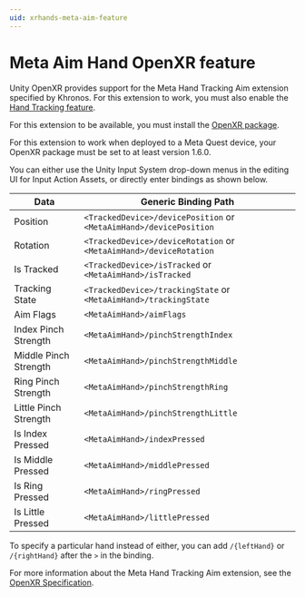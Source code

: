 ```yaml
---
uid: xrhands-meta-aim-feature
---
```

# Meta Aim Hand OpenXR feature

Unity OpenXR provides support for the Meta Hand Tracking Aim extension specified by Khronos. For this extension to work, you must also enable the [Hand Tracking feature](handtracking.md).

For this extension to be available, you must install the [OpenXR package](https://docs.unity3d.com/Packages/com.unity.xr.openxr@latest).

For this extension to work when deployed to a Meta Quest device, your OpenXR package must be set to at least version 1.6.0.

You can either use the Unity Input System drop-down menus in the editing UI for Input Action Assets, or directly enter bindings as shown below.

|**Data**|**Generic Binding Path**|
|--------|------------|
|Position|`<TrackedDevice>/devicePosition` or `<MetaAimHand>/devicePosition`|
|Rotation|`<TrackedDevice>/deviceRotation` or `<MetaAimHand>/deviceRotation`|
|Is Tracked|`<TrackedDevice>/isTracked` or `<MetaAimHand>/isTracked`|
|Tracking State|`<TrackedDevice>/trackingState` or `<MetaAimHand>/trackingState`|
|Aim Flags|`<MetaAimHand>/aimFlags`|
|Index Pinch Strength|`<MetaAimHand>/pinchStrengthIndex`|
|Middle Pinch Strength|`<MetaAimHand>/pinchStrengthMiddle`|
|Ring Pinch Strength|`<MetaAimHand>/pinchStrengthRing`|
|Little Pinch Strength|`<MetaAimHand>/pinchStrengthLittle`|
|Is Index Pressed|`<MetaAimHand>/indexPressed`|
|Is Middle Pressed|`<MetaAimHand>/middlePressed`|
|Is Ring Pressed|`<MetaAimHand>/ringPressed`|
|Is Little Pressed|`<MetaAimHand>/littlePressed`|

To specify a particular hand instead of either, you can add `/{leftHand}` or `/{rightHand}` after the `>` in the binding.

For more information about the Meta Hand Tracking Aim extension, see the [OpenXR Specification](https://registry.khronos.org/OpenXR/specs/1.0/html/xrspec.html#XR_FB_hand_tracking_aim).

